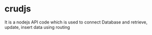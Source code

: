 # crudjs

It is a nodejs API code which is used to connect Database and retrieve, update, insert data using routing

